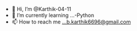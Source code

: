 - 👋 Hi, I’m @Karthik-04-11
- 🌱 I’m currently learning ...-Python
- 📫 How to reach me ...b.karthik6696@gmail.com

<!---
Karthik-04-11/Karthik-04-11 is a ✨ special ✨ repository because its `README.md` (this file) appears on your GitHub profile.
You can click the Preview link to take a look at your changes.
--->
